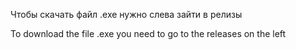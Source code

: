 Чтобы скачать файл .exe нужно слева зайти в релизы

To download the file .exe you need to go to the releases on the left
